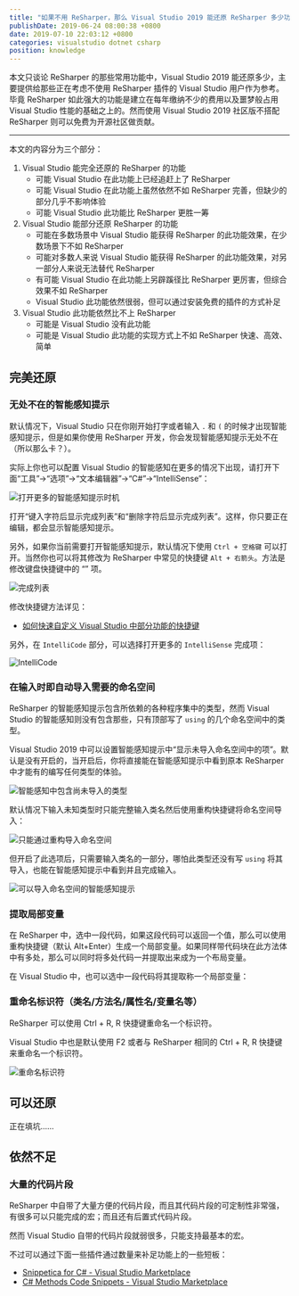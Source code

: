 ```yaml
---
title: "如果不用 ReSharper，那么 Visual Studio 2019 能还原 ReSharper 多少功能呢？"
publishDate: 2019-06-24 08:00:38 +0800
date: 2019-07-10 22:03:12 +0800
categories: visualstudio dotnet csharp
position: knowledge
---
```


本文只谈论 ReSharper 的那些常用功能中，Visual Studio 2019 能还原多少，主要提供给那些正在考虑不使用 ReSharper 插件的 Visual Studio 用户作为参考。毕竟 ReSharper 如此强大的功能是建立在每年缴纳不少的费用以及噩梦般占用 Visual Studio 性能的基础之上的。然而使用 Visual Studio 2019 社区版不搭配 ReSharper 则可以免费为开源社区做贡献。

---

<div id="toc"></div>

本文的内容分为三个部分：

1. Visual Studio 能完全还原的 ReSharper 的功能
    - 可能 Visual Studio 在此功能上已经追赶上了 ReSharper
    - 可能 Visual Studio 在此功能上虽然依然不如 ReSharper 完善，但缺少的部分几乎不影响体验
    - 可能 Visual Studio 此功能比 ReSharper 更胜一筹
1. Visual Studio 能部分还原 ReSharper 的功能
    - 可能在多数场景中 Visual Studio 能获得 ReSharper 的此功能效果，在少数场景下不如 ReSharper
    - 可能对多数人来说 Visual Studio 能获得 ReSharper 的此功能效果，对另一部分人来说无法替代 ReSharper
    - 有可能 Visual Studio 在此功能上另辟蹊径比 ReSharper 更厉害，但综合效果不如 ReSharper
    - Visual Studio 此功能依然很弱，但可以通过安装免费的插件的方式补足
1. Visual Studio 此功能依然比不上 ReSharper
    - 可能是 Visual Studio 没有此功能
    - 可能是 Visual Studio 此功能的实现方式上不如 ReSharper 快速、高效、简单

## 完美还原

### 无处不在的智能感知提示

默认情况下，Visual Studio 只在你刚开始打字或者输入 `.` 和 `(` 的时候才出现智能感知提示，但是如果你使用 ReSharper 开发，你会发现智能感知提示无处不在（所以那么卡？）。

实际上你也可以配置 Visual Studio 的智能感知在更多的情况下出现，请打开下面“工具”->“选项”->“文本编辑器”->“C#”->“IntelliSense”：

![打开更多的智能感知提示时机](/static/posts/2019-06-24-07-56-52.png)

打开“键入字符后显示完成列表”和“删除字符后显示完成列表”。这样，你只要正在编辑，都会显示智能感知提示。

另外，如果你当前需要打开智能感知提示，默认情况下使用 `Ctrl + 空格键` 可以打开。当然你也可以将其修改为 ReSharper 中常见的快捷键 `Alt + 右箭头`。方法是修改键盘快捷键中的 “” 项。

![完成列表](/static/posts/2019-07-10-20-07-38.png)

修改快捷键方法详见：

- [如何快速自定义 Visual Studio 中部分功能的快捷键](/post/customizing-keyboard-shortcuts-in-visual-studio)

另外，在 `IntelliCode` 部分，可以选择打开更多的 `IntelliSense` 完成项：

![IntelliCode](/static/posts/2019-07-10-19-14-53.png)

### 在输入时即自动导入需要的命名空间

ReSharper 的智能感知提示包含所依赖的各种程序集中的类型，然而 Visual Studio 的智能感知则没有包含那些，只有顶部写了 `using` 的几个命名空间中的类型。

Visual Studio 2019 中可以设置智能感知提示中“显示未导入命名空间中的项”。默认是没有开启的，当开启后，你将直接能在智能感知提示中看到原本 ReSharper 中才能有的编写任何类型的体验。

![智能感知中包含尚未导入的类型](/static/posts/2019-06-23-14-16-33.png)

默认情况下输入未知类型时只能完整输入类名然后使用重构快捷键将命名空间导入：

![只能通过重构导入命名空间](/static/posts/2019-06-23-14-21-06.png)

但开启了此选项后，只需要输入类名的一部分，哪怕此类型还没有写 `using` 将其导入，也能在智能感知提示中看到并且完成输入。

![可以导入命名空间的智能感知提示](/static/posts/2019-06-23-14-22-28.png)

### 提取局部变量

在 ReSharper 中，选中一段代码，如果这段代码可以返回一个值，那么可以使用重构快捷键（默认 Alt+Enter）生成一个局部变量。如果同样带代码块在此方法体中有多处，那么可以同时将多处代码一并提取出来成为一个布局变量。

在 Visual Studio 中，也可以选中一段代码将其提取称一个局部变量：

### 重命名标识符（类名/方法名/属性名/变量名等）

ReSharper 可以使用 Ctrl + R, R 快捷键重命名一个标识符。

Visual Studio 中也是默认使用 F2 或者与 ReSharper 相同的 Ctrl + R, R 快捷键来重命名一个标识符。

![重命名标识符](/static/posts/2019-07-10-21-20-34.png)

## 可以还原

正在填坑……

## 依然不足

### 大量的代码片段

ReSharper 中自带了大量方便的代码片段，而且其代码片段的可定制性非常强，有很多可以只能完成的宏；而且还有后置式代码片段。

然而 Visual Studio 自带的代码片段就弱很多，只能支持最基本的宏。

不过可以通过下面一些插件通过数量来补足功能上的一些短板：

- [Snippetica for C# - Visual Studio Marketplace](https://marketplace.visualstudio.com/items?itemName=josefpihrt-vscode.snippetica-csharp)
- [C# Methods Code Snippets - Visual Studio Marketplace](https://marketplace.visualstudio.com/items?itemName=jsakamoto.CMethodsCodeSnippets)
